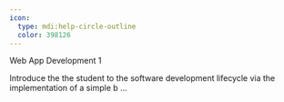 ```yaml
---
icon:
  type: mdi:help-circle-outline
  color: 398126
---
```


Web App Development 1

Introduce the the student to the software development lifecycle via the implementation of a simple b ... 
